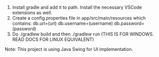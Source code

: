 1) Install gradle and add it to path. Install the necessary VSCode extensions as well.
2) Create a config.properties file in app/src/main/resources which contains:
db.url=(url)
db.username=(username)
db.password=(password)
3) Do ./gradlew build and then ./gradlew run (THIS IS FOR WINDOWS. READ DOCS FOR LINUX EQUIVALENT)

Note: This project is using Java Swing for UI implementation.